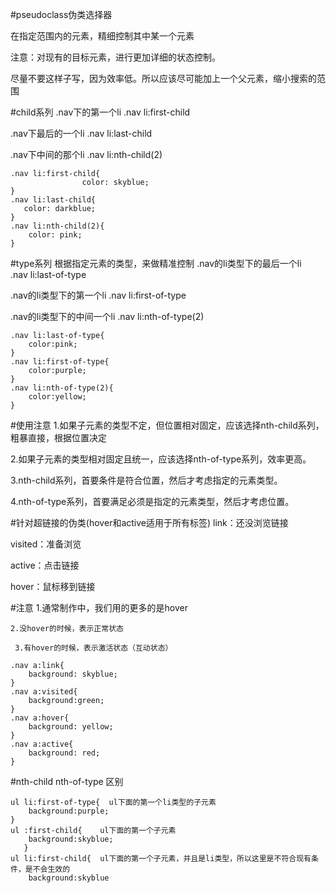 #pseudoclass伪类选择器

在指定范围内的元素，精细控制其中某一个元素
    
注意：对现有的目标元素，进行更加详细的状态控制。
    
尽量不要这样子写，因为效率低。所以应该尽可能加上一个父元素，缩小搜索的范围

#child系列
.nav下的第一个li
.nav li:first-child
    
.nav下最后的一个li
.nav li:last-child
    
.nav下中间的那个li
.nav li:nth-child(2)

```
.nav li:first-child{
				color: skyblue;
}
.nav li:last-child{
   color: darkblue;
}
.nav li:nth-child(2){
	color: pink;
}
```
#type系列
根据指定元素的类型，来做精准控制
.nav的li类型下的最后一个li  
.nav li:last-of-type
    
.nav的li类型下的第一个li 
.nav li:first-of-type

.nav的li类型下的中间一个li 
.nav li:nth-of-type(2)

```
.nav li:last-of-type{
	color:pink;
}
.nav li:first-of-type{
	color:purple;
}
.nav li:nth-of-type(2){
	color:yellow;
}
```
#使用注意
1.如果子元素的类型不定，但位置相对固定，应该选择nth-child系列，粗暴直接，根据位置决定
    
2.如果子元素的类型相对固定且统一，应该选择nth-of-type系列，效率更高。
    
3.nth-child系列，首要条件是符合位置，然后才考虑指定的元素类型。
     
4.nth-of-type系列，首要满足必须是指定的元素类型，然后才考虑位置。

#针对超链接的伪类(hover和active适用于所有标签)
link：还没浏览链接
    
visited：准备浏览
    
active：点击链接
    
hover：鼠标移到链接

#注意
   1.通常制作中，我们用的更多的是hover
    
    2.没hover的时候，表示正常状态
     
     3.有hover的时候，表示激活状态（互动状态）
```
.nav a:link{
	background: skyblue;
}
.nav a:visited{
	background:green;
}
.nav a:hover{
	background: yellow;
}
.nav a:active{
	background: red;
}
```
#nth-child   nth-of-type  区别
```
ul li:first-of-type{  ul下面的第一个li类型的子元素
	background:purple;
}
ul :first-child{    ul下面的第一个子元素
  	background:skyblue;
   }
ul li:first-child{  ul下面的第一个子元素，并且是li类型，所以这里是不符合现有条件，是不会生效的
	background:skyblue
```